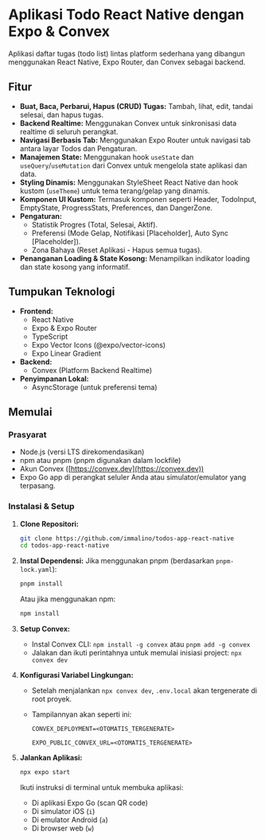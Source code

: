 # Aplikasi Todo React Native dengan Expo & Convex

Aplikasi daftar tugas (todo list) lintas platform sederhana yang dibangun menggunakan React Native, Expo Router, dan Convex sebagai backend.

## Fitur

- **Buat, Baca, Perbarui, Hapus (CRUD) Tugas:** Tambah, lihat, edit, tandai selesai, dan hapus tugas.
- **Backend Realtime:** Menggunakan Convex untuk sinkronisasi data realtime di seluruh perangkat.
- **Navigasi Berbasis Tab:** Menggunakan Expo Router untuk navigasi tab antara layar Todos dan Pengaturan.
- **Manajemen State:** Menggunakan hook `useState` dan `useQuery`/`useMutation` dari Convex untuk mengelola state aplikasi dan data.
- **Styling Dinamis:** Menggunakan StyleSheet React Native dan hook kustom (`useTheme`) untuk tema terang/gelap yang dinamis.
- **Komponen UI Kustom:** Termasuk komponen seperti Header, TodoInput, EmptyState, ProgressStats, Preferences, dan DangerZone.
- **Pengaturan:**
  - Statistik Progres (Total, Selesai, Aktif).
  - Preferensi (Mode Gelap, Notifikasi [Placeholder], Auto Sync [Placeholder]).
  - Zona Bahaya (Reset Aplikasi - Hapus semua tugas).
- **Penanganan Loading & State Kosong:** Menampilkan indikator loading dan state kosong yang informatif.

## Tumpukan Teknologi

- **Frontend:**
  - React Native
  - Expo & Expo Router
  - TypeScript
  - Expo Vector Icons (@expo/vector-icons)
  - Expo Linear Gradient
- **Backend:**
  - Convex (Platform Backend Realtime)
- **Penyimpanan Lokal:**
  - AsyncStorage (untuk preferensi tema)

## Memulai

### Prasyarat

- Node.js (versi LTS direkomendasikan)
- npm atau pnpm (pnpm digunakan dalam lockfile)
- Akun Convex ([https://convex.dev](https://convex.dev))
- Expo Go app di perangkat seluler Anda atau simulator/emulator yang terpasang.

### Instalasi & Setup

1.  **Clone Repositori:**

    ```bash
    git clone https://github.com/immalino/todos-app-react-native
    cd todos-app-react-native
    ```

2.  **Instal Dependensi:**
    Jika menggunakan pnpm (berdasarkan `pnpm-lock.yaml`):

    ```bash
    pnpm install
    ```

    Atau jika menggunakan npm:

    ```bash
    npm install
    ```

3.  **Setup Convex:**
    - Instal Convex CLI: `npm install -g convex` atau `pnpm add -g convex`
    - Jalakan dan ikuti perintahnya untuk memulai inisiasi project: `npx convex dev`

4.  **Konfigurasi Variabel Lingkungan:**
    - Setelah menjalankan `npx convex dev`, `.env.local` akan tergenerate di root proyek.
    - Tampilannyan akan seperti ini:

      ```env
      CONVEX_DEPLOYMENT=<OTOMATIS_TERGENERATE>

      EXPO_PUBLIC_CONVEX_URL=<OTOMATIS_TERGENERATE>
      ```

5.  **Jalankan Aplikasi:**

    ```bash
    npx expo start
    ```

    Ikuti instruksi di terminal untuk membuka aplikasi:
    - Di aplikasi Expo Go (scan QR code)
    - Di simulator iOS (`i`)
    - Di emulator Android (`a`)
    - Di browser web (`w`)
